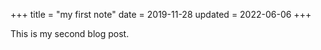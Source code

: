 +++
title = "my first note"
date = 2019-11-28
updated = 2022-06-06
+++

This is my second blog post.
